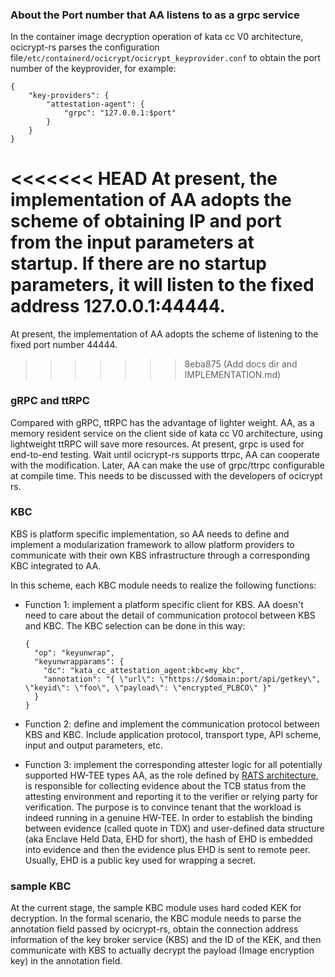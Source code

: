 ### About the Port number that AA listens to as a grpc service

In the container image decryption operation of kata cc V0 architecture, ocicrypt-rs parses the configuration file`/etc/containerd/ocicrypt/ocicrypt_keyprovider.conf` to obtain the port number of the keyprovider, for example:

```
{
    "key-providers": {
        "attestation-agent": {
            "grpc": "127.0.0.1:$port"
        }
    }
}
```

<<<<<<< HEAD
At present, the implementation of AA adopts the scheme of obtaining IP and port from the input parameters at startup. If there are no startup parameters, it will listen to the fixed address 127.0.0.1:44444.
=======
At present, the implementation of AA adopts the scheme of listening to the fixed port number 44444.
>>>>>>> 8eba875 (Add docs dir and IMPLEMENTATION.md)

### gRPC and ttRPC

Compared with gRPC, ttRPC has the advantage of lighter weight. AA, as a memory resident service on the client side of kata cc V0 architecture, using lightweight ttRPC will save more resources. At present, grpc is used for end-to-end testing. Wait until ocicrypt-rs supports ttrpc, AA can cooperate with the modification. Later, AA can make the use of grpc/ttrpc configurable at compile time. This needs to be discussed with the developers of ocicrypt rs.

### KBC

KBS is platform specific implementation, so AA needs to define and implement a modularization framework to allow platform providers to communicate with their own KBS infrastructure through a corresponding KBC integrated to AA.

In this scheme, each KBC module needs to realize the following functions:

- Function 1: implement a platform specific client for KBS.
  AA doesn't need to care about the detail of communication protocol between KBS and KBC. The KBC selection can be done in this way:

  ```
  {
    "op": "keyunwrap",
    "keyunwrapparams": {
      "dc": "kata_cc_attestation_agent:kbc=my_kbc",
      "annotation": "{ \"url\": \"https://$domain:port/api/getkey\", \"keyid\": \"foo\", \"payload\": \"encrypted_PLBCO\" }"
    }
  }
  ```

- Function 2: define and implement the communication protocol between KBS and KBC.
  Include application protocol, transport type, API scheme, input and output parameters, etc.

- Function 3: implement the corresponding attester logic for all potentially supported HW-TEE types
  AA, as the role defined by [RATS architecture](https://datatracker.ietf.org/doc/html/draft-ietf-rats-architecture-12.txt), is responsible for collecting evidence about the TCB status from the attesting environment and reporting it to the verifier or relying party for verification. The purpose is to convince tenant that the workload is indeed running in a genuine HW-TEE. In order to establish the binding between evidence (called quote in TDX) and user-defined data structure (aka Enclave Held Data, EHD for short), the hash of EHD is embedded into evidence and then the evidence plus EHD is sent to remote peer. Usually, EHD is a public key used for wrapping a secret.

### sample KBC

At the current stage, the sample KBC module uses hard coded KEK for decryption. In the formal scenario, the KBC module needs to parse the annotation field passed by ocicrypt-rs, obtain the connection address information of the key broker service (KBS) and the ID of the KEK, and then communicate with KBS to actually decrypt the payload (Image encryption key) in the annotation field.
